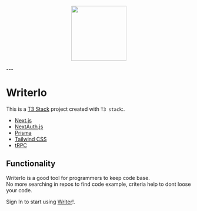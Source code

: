 <p align="center">
<img width="150" src="https://imgur.com/9tAxuXm.png">
</p>
---

# WriterIo

This is a [T3 Stack](https://create.t3.gg/) project created with `T3 stack`:.
- [Next.js](https://nextjs.org)
- [NextAuth.js](https://next-auth.js.org)
- [Prisma](https://prisma.io)
- [Tailwind CSS](https://tailwindcss.com)
- [tRPC](https://trpc.io)

## Functionality

WriterIo is a good tool for programmers to keep code base.<br/>
No more searching in repos to find code example, criteria help to dont loose your code.

Sign In to start using [Writer](https://writerio.netlify.app/)!.
